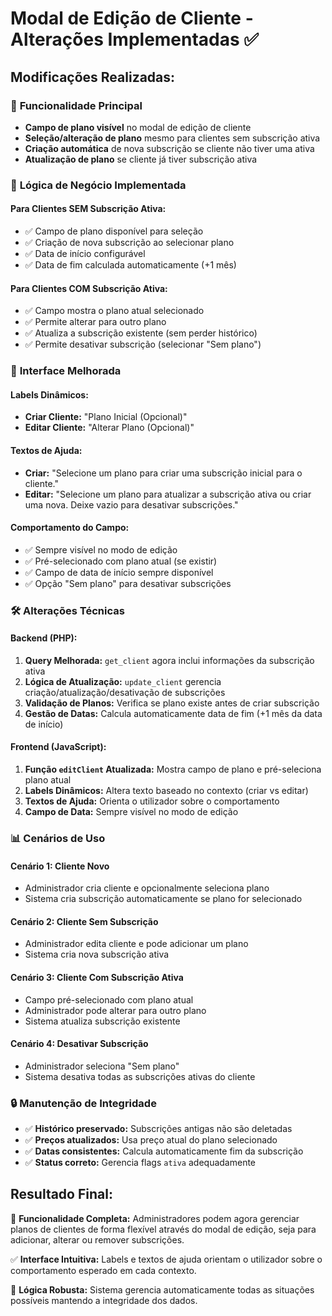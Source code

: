 # Modal de Edição de Cliente - Alterações Implementadas ✅

## Modificações Realizadas:

### 🎯 **Funcionalidade Principal**
- **Campo de plano visível** no modal de edição de cliente
- **Seleção/alteração de plano** mesmo para clientes sem subscrição ativa
- **Criação automática** de nova subscrição se cliente não tiver uma ativa
- **Atualização de plano** se cliente já tiver subscrição ativa

### 🔄 **Lógica de Negócio Implementada**

#### **Para Clientes SEM Subscrição Ativa:**
- ✅ Campo de plano disponível para seleção
- ✅ Criação de nova subscrição ao selecionar plano
- ✅ Data de início configurável
- ✅ Data de fim calculada automaticamente (+1 mês)

#### **Para Clientes COM Subscrição Ativa:**
- ✅ Campo mostra o plano atual selecionado
- ✅ Permite alterar para outro plano
- ✅ Atualiza a subscrição existente (sem perder histórico)
- ✅ Permite desativar subscrição (selecionar "Sem plano")

### 🎨 **Interface Melhorada**

#### **Labels Dinâmicos:**
- **Criar Cliente:** "Plano Inicial (Opcional)"
- **Editar Cliente:** "Alterar Plano (Opcional)"

#### **Textos de Ajuda:**
- **Criar:** "Selecione um plano para criar uma subscrição inicial para o cliente."
- **Editar:** "Selecione um plano para atualizar a subscrição ativa ou criar uma nova. Deixe vazio para desativar subscrições."

#### **Comportamento do Campo:**
- ✅ Sempre visível no modo de edição
- ✅ Pré-selecionado com plano atual (se existir)
- ✅ Campo de data de início sempre disponível
- ✅ Opção "Sem plano" para desativar subscrições

### 🛠️ **Alterações Técnicas**

#### **Backend (PHP):**
1. **Query Melhorada:** `get_client` agora inclui informações da subscrição ativa
2. **Lógica de Atualização:** `update_client` gerencia criação/atualização/desativação de subscrições
3. **Validação de Planos:** Verifica se plano existe antes de criar subscrição
4. **Gestão de Datas:** Calcula automaticamente data de fim (+1 mês da data de início)

#### **Frontend (JavaScript):**
1. **Função `editClient` Atualizada:** Mostra campo de plano e pré-seleciona plano atual
2. **Labels Dinâmicos:** Altera texto baseado no contexto (criar vs editar)
3. **Textos de Ajuda:** Orienta o utilizador sobre o comportamento
4. **Campo de Data:** Sempre visível no modo de edição

### 📊 **Cenários de Uso**

#### **Cenário 1: Cliente Novo**
- Administrador cria cliente e opcionalmente seleciona plano
- Sistema cria subscrição automaticamente se plano for selecionado

#### **Cenário 2: Cliente Sem Subscrição**
- Administrador edita cliente e pode adicionar um plano
- Sistema cria nova subscrição ativa

#### **Cenário 3: Cliente Com Subscrição Ativa**
- Campo pré-selecionado com plano atual
- Administrador pode alterar para outro plano
- Sistema atualiza subscrição existente

#### **Cenário 4: Desativar Subscrição**
- Administrador seleciona "Sem plano"
- Sistema desativa todas as subscrições ativas do cliente

### 🔒 **Manutenção de Integridade**
- ✅ **Histórico preservado:** Subscrições antigas não são deletadas
- ✅ **Preços atualizados:** Usa preço atual do plano selecionado
- ✅ **Datas consistentes:** Calcula automaticamente fim da subscrição
- ✅ **Status correto:** Gerencia flags `ativa` adequadamente

## Resultado Final:

🎯 **Funcionalidade Completa:** Administradores podem agora gerenciar planos de clientes de forma flexível através do modal de edição, seja para adicionar, alterar ou remover subscrições.

✅ **Interface Intuitiva:** Labels e textos de ajuda orientam o utilizador sobre o comportamento esperado em cada contexto.

🔄 **Lógica Robusta:** Sistema gerencia automaticamente todas as situações possíveis mantendo a integridade dos dados.
